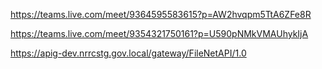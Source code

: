 
https://teams.live.com/meet/9364595583615?p=AW2hvqpm5TtA6ZFe8R


https://teams.live.com/meet/9354321750161?p=U590pNMkVMAUhykIjA

https://apig-dev.nrrcstg.gov.local/gateway/FileNetAPI/1.0
